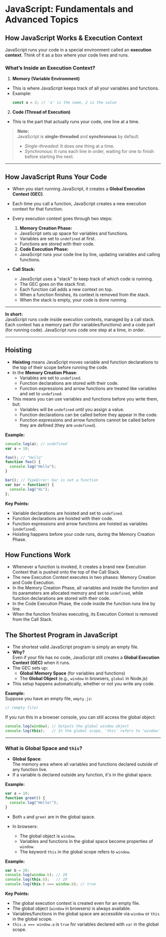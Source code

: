 # JavaScript: Fundamentals and Advanced Topics

## How JavaScript Works & Execution Context

JavaScript runs your code in a special environment called an **execution context**. Think of it as a box where your code lives and runs.

### What’s Inside an Execution Context?

1. **Memory (Variable Environment)**
  - This is where JavaScript keeps track of all your variables and functions.
  - Example:
    ```js
    const a = 2; // 'a' is the name, 2 is the value
    ```

2. **Code (Thread of Execution)**
  - This is the part that actually runs your code, one line at a time.

> **Note:**  
> JavaScript is **single-threaded** and **synchronous** by default.  
> - *Single-threaded*: It does one thing at a time.  
> - *Synchronous*: It runs each line in order, waiting for one to finish before starting the next.

---

## How JavaScript Runs Your Code

- When you start running JavaScript, it creates a **Global Execution Context (GEC)**.
- Each time you call a function, JavaScript creates a new execution context for that function.
- Every execution context goes through two steps:
  1. **Memory Creation Phase:**  
    - JavaScript sets up space for variables and functions.
    - Variables are set to `undefined` at first.
    - Functions are stored with their code.
  2. **Code Execution Phase:**  
    - JavaScript runs your code line by line, updating variables and calling functions.

- **Call Stack:**  
  - JavaScript uses a "stack" to keep track of which code is running.
  - The GEC goes on the stack first.
  - Each function call adds a new context on top.
  - When a function finishes, its context is removed from the stack.
  - When the stack is empty, your code is done running.

---

**In short:**  
JavaScript runs code inside execution contexts, managed by a call stack. Each context has a memory part (for variables/functions) and a code part (for running code). JavaScript runs code one step at a time, in order.

---

## Hoisting

- **Hoisting** means JavaScript moves variable and function declarations to the top of their scope before running the code.
- In the **Memory Creation Phase**:
  - Variables are set to `undefined`.
  - Function declarations are stored with their code.
  - Function expressions and arrow functions are treated like variables and set to `undefined`.
- This means you can use variables and functions before you write them, but:
  - Variables will be `undefined` until you assign a value.
  - Function declarations can be called before they appear in the code.
  - Function expressions and arrow functions cannot be called before they are defined (they are `undefined`).

**Example:**
```js
console.log(a); // undefined
var a = 10;

foo(); // "Hello"
function foo() {
  console.log("Hello");
}

bar(); // TypeError: bar is not a function
var bar = function() {
  console.log("Hi");
};
```

**Key Points:**
- Variable declarations are hoisted and set to `undefined`.
- Function declarations are hoisted with their code.
- Function expressions and arrow functions are hoisted as variables (`undefined`).
- Hoisting happens before your code runs, during the Memory Creation Phase.


## How Functions Work

- Whenever a function is invoked, it creates a brand new Execution Context that is pushed onto the top of the Call Stack.
- The new Execution Context executes in two phases: Memory Creation and Code Execution.
- In the Memory Creation Phase, all variables and inside the function and its parameters are allocated memory and set to `undefined`, while function declarations are stored with their code.
- In the Code Execution Phase, the code inside the function runs line by line.
- When the function finishes executing, its Execution Context is removed from the Call Stack.

## The Shortest Program in JavaScript

- The shortest valid JavaScript program is simply an empty file.
- **Why?**  
  Even if your file has no code, JavaScript still creates a **Global Execution Context (GEC)** when it runs.
- The GEC sets up:
  - **Global Memory Space** (for variables and functions)
  - The **Global Object** (e.g., `window` in browsers, `global` in Node.js)
- This setup happens automatically, whether or not you write any code.

**Example:**  
Suppose you have an empty file, `empty.js`:

```js
// (empty file)
```

If you run this in a browser console, you can still access the global object:

```js
console.log(window); // Outputs the global window object
console.log(this);   // In the global scope, 'this' refers to 'window'
```

---

### What is Global Space and `this`?

- **Global Space**:  
  The memory area where all variables and functions declared outside of any function live.
- If a variable is declared outside any function, it's in the global space.

**Example:**

```js
var a = 10;
function greet() {
  console.log("Hello!");
}
```

- Both `a` and `greet` are in the global space.

- In browsers:
  - The global object is `window`.
  - Variables and functions in the global space become properties of `window`.
  - The keyword `this` in the global scope refers to `window`.

**Example:**

```js
var b = 20;
console.log(window.b); // 20
console.log(this.b);   // 20
console.log(this.b === window.b); // true
```

**Key Points:**
- The global execution context is created even for an empty file.
- The global object (`window` in browsers) is always available.
- Variables/functions in the global space are accessible via `window` or `this` in the global scope.
- `this.a === window.a` is `true` for variables declared with `var` in the global scope.

